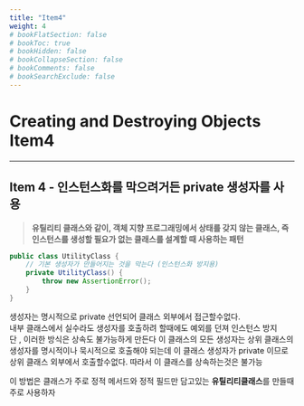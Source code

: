```yaml
---
title: "Item4"
weight: 4
# bookFlatSection: false
# bookToc: true
# bookHidden: false
# bookCollapseSection: false
# bookComments: false
# bookSearchExclude: false
---
```


# Creating and Destroying Objects Item4

* * *

## **Item 4 - 인스턴스화를 막으려거든 private 생성자를 사용**

>**유틸리티 클래스와 같이, 객체 지향 프로그래밍에서 상태를 갖지 않는 클래스, 즉 인스턴스를 생성할 필요가 없는 클래스를 설계할 때 사용하는 패턴**


```java
public class UtilityClass {
    // 기본 생성자가 만들어지는 것을 막는다 (인스턴스화 방지용)
    private UtilityClass() {
        throw new AssertionError();
    }
}
```

생성자는 명시적으로 private 선언되어 클래스 외부에서 접근할수없다.   
내부 클래스에서 실수라도 생성자를 호출하려 할때에도 예외를 던져 인스턴스 방지   
단 , 이러한 방식은 상속도 불가능하게 만든다 이 클래스의 모든 생성자는 상위 클래스의 생성자를 명시적이나
묵시적으로 호출해야 되는데 이 클래스 생성자가 private 이므로 상위 클래스 외부에서 호출할수없다. 따라서 이 클래스를 상속하는것은 불가능   

이 방법은 클래스가 주로 정적 메서드와 정적 필드만 담고있는 **유틸리티클래스**를 만들때 주로 사용하자

